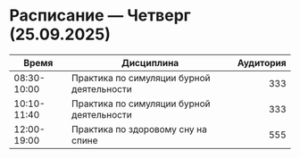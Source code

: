 # Расписание — Четверг (25.09.2025)

| Время       | Дисциплина                               | Аудитория |
|-------------|------------------------------------------|----------:|
| 08:30-10:00 | Практика по симуляции бурной деятельности|    333    |
| 10:10-11:40 | Практика по симуляции бурной деятельности|    333    |
| 12:00-19:00 | Практика по здоровому сну на спине       |    555    |
